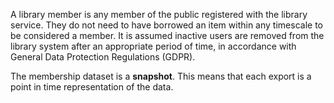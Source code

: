 A library member is any member of the public registered with the library service. They do not need to have borrowed an item within any timescale to be considered a member. It is assumed inactive users are removed from the library system after an appropriate period of time, in accordance with General Data Protection Regulations (GDPR).

The membership dataset is a **snapshot**. This means that each export is a point in time representation of the data.
